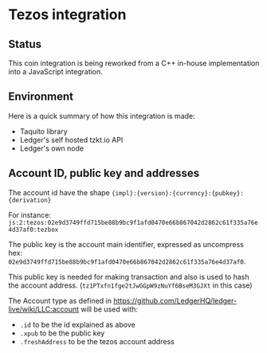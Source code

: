 # Tezos integration

## Status

This coin integration is being reworked from a C++ in-house implementation into a JavaScript integration.

## Environment

Here is a quick summary of how this integration is made:

- Taquito library
- Ledger's self hosted tzkt.io API
- Ledger's own node

## Account ID, public key and addresses

The account id have the shape `{impl}:{version}:{currency}:{pubkey}:{derivation}`

For instance: `js:2:tezos:02e9d3749ffd715be88b9bc9f1afd0470e66b867042d2862c61f335a76e4d37af0:tezbox`

The public key is the account main identifier, expressed as uncompress hex: `02e9d3749ffd715be88b9bc9f1afd0470e66b867042d2862c61f335a76e4d37af0`.

This public key is needed for making transaction and also is used to hash the account address. (`tz1PTxfn1fge2tJwGGpW9zNuYf6BseM3GJXt` in this case)

The Account type as defined in https://github.com/LedgerHQ/ledger-live/wiki/LLC:account will be used with:

- `.id` to be the id explained as above
- `.xpub` to be the public key
- `.freshAddress` to be the tezos account address
